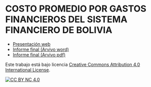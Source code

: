 # COSTO PROMEDIO POR GASTOS FINANCIEROS DEL SISTEMA FINANCIERO DE BOLIVIA

- [Presentación web](#)
- [Informe final (Arvivo word)](https://github.com/PRIMERO-LOS-DATOS/COSTO-PROMEDIO-POR-GASTOS-FINANCIEROS-DEL-SISTEMA-FINANCIERO-DE-BOLIVIA/raw/main/LASPUMSS/COSTO-PROMEDIO-POR-GASTOS-FINANCIEROS-DEL-SISTEMA-FINANCIERO-DE-BOLIVIA/PRINCIPAL-ARTICULO-WORD.docx)
- [Informe final (Arvivo pdf)](https://doi.org/10.5281/zenodo.11272177)


Este trabajo está bajo licencia 
[Creative Commons Attribution 4.0 International License][cc-by-nc].

[![CC BY NC 4.0][cc-by-nc-image]][cc-by-nc]

[cc-by-nc]: https://creativecommons.org/licenses/by-nc/4.0/
[cc-by-nc-image]: https://mirrors.creativecommons.org/presskit/buttons/88x31/png/by-nc.png
